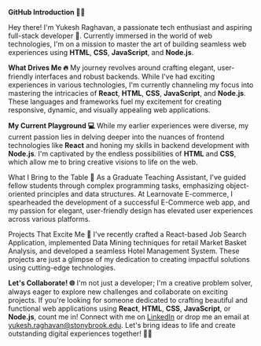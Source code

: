 **GitHub Introduction 🚀✨**

Hey there! I'm Yukesh Raghavan, a passionate tech enthusiast and aspiring full-stack developer 🌟. Currently immersed in the world of web technologies, I'm on a mission to master the art of building seamless web experiences using **HTML**, **CSS**, **JavaScript**, and **Node.js**.

**What Drives Me 🔥**
My journey revolves around crafting elegant, user-friendly interfaces and robust backends. While I've had exciting experiences in various technologies, I'm currently channeling my focus into mastering the intricacies of **React**, **HTML**, **CSS**, **JavaScript**, and **Node.js**. These languages and frameworks fuel my excitement for creating responsive, dynamic, and visually appealing web applications.

**My Current Playground 💻**
While my earlier experiences were diverse, my current passion lies in delving deeper into the nuances of frontend technologies like **React** and honing my skills in backend development with **Node.js**. I'm captivated by the endless possibilities of **HTML** and **CSS**, which allow me to bring creative visions to life on the web.

What I Bring to the Table 🎯
As a Graduate Teaching Assistant, I've guided fellow students through complex programming tasks, emphasizing object-oriented principles and data structures. At Learnovate E-commerce, I spearheaded the development of a successful E-Commerce web app, and my passion for elegant, user-friendly design has elevated user experiences across various platforms.

Projects That Excite Me 🚀
I've recently crafted a React-based Job Search Application, implemented Data Mining techniques for retail Market Basket Analysis, and developed a seamless Hotel Management System. These projects are just a glimpse of my dedication to creating impactful solutions using cutting-edge technologies.

**Let's Collaborate! 🌐**
I'm not just a developer; I'm a creative problem solver, always eager to explore new challenges and collaborate on exciting projects. If you're looking for someone dedicated to crafting beautiful and functional web applications using **React**, **HTML**, **CSS**, **JavaScript**, or **Node.js**, count me in! Connect with me on [LinkedIn](https://www.linkedin.com/in/yukeshraghavan/) or drop me an email at yukesh.raghavan@stonybrook.edu. Let's bring ideas to life and create outstanding digital experiences together! 🚀✨
